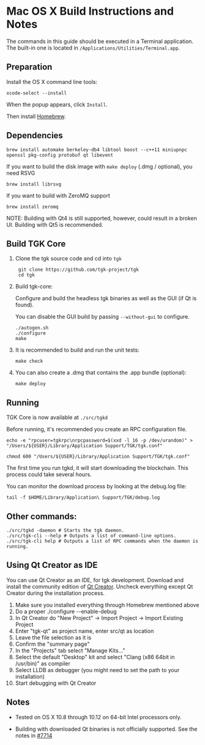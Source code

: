 Mac OS X Build Instructions and Notes
====================================
The commands in this guide should be executed in a Terminal application.
The built-in one is located in `/Applications/Utilities/Terminal.app`.

Preparation
-----------
Install the OS X command line tools:

`xcode-select --install`

When the popup appears, click `Install`.

Then install [Homebrew](https://brew.sh).

Dependencies
----------------------

    brew install automake berkeley-db4 libtool boost --c++11 miniupnpc openssl pkg-config protobuf qt libevent

If you want to build the disk image with `make deploy` (.dmg / optional), you need RSVG

    brew install librsvg

If you want to build with ZeroMQ support
    
    brew install zeromq

NOTE: Building with Qt4 is still supported, however, could result in a broken UI. Building with Qt5 is recommended.

Build TGK Core
------------------------

1. Clone the tgk source code and cd into `tgk`

        git clone https://github.com/tgk-project/tgk
        cd tgk

2.  Build tgk-core:

    Configure and build the headless tgk binaries as well as the GUI (if Qt is found).

    You can disable the GUI build by passing `--without-gui` to configure.

        ./autogen.sh
        ./configure
        make

3.  It is recommended to build and run the unit tests:

        make check

4.  You can also create a .dmg that contains the .app bundle (optional):

        make deploy

Running
-------

TGK Core is now available at `./src/tgkd`

Before running, it's recommended you create an RPC configuration file.

    echo -e "rpcuser=tgkrpc\nrpcpassword=$(xxd -l 16 -p /dev/urandom)" > "/Users/${USER}/Library/Application Support/TGK/tgk.conf"

    chmod 600 "/Users/${USER}/Library/Application Support/TGK/tgk.conf"

The first time you run tgkd, it will start downloading the blockchain. This process could take several hours.

You can monitor the download process by looking at the debug.log file:

    tail -f $HOME/Library/Application\ Support/TGK/debug.log

Other commands:
-------

    ./src/tgkd -daemon # Starts the tgk daemon.
    ./src/tgk-cli --help # Outputs a list of command-line options.
    ./src/tgk-cli help # Outputs a list of RPC commands when the daemon is running.

Using Qt Creator as IDE
------------------------
You can use Qt Creator as an IDE, for tgk development.
Download and install the community edition of [Qt Creator](https://www.qt.io/download/).
Uncheck everything except Qt Creator during the installation process.

1. Make sure you installed everything through Homebrew mentioned above
2. Do a proper ./configure --enable-debug
3. In Qt Creator do "New Project" -> Import Project -> Import Existing Project
4. Enter "tgk-qt" as project name, enter src/qt as location
5. Leave the file selection as it is
6. Confirm the "summary page"
7. In the "Projects" tab select "Manage Kits..."
8. Select the default "Desktop" kit and select "Clang (x86 64bit in /usr/bin)" as compiler
9. Select LLDB as debugger (you might need to set the path to your installation)
10. Start debugging with Qt Creator

Notes
-----

* Tested on OS X 10.8 through 10.12 on 64-bit Intel processors only.

* Building with downloaded Qt binaries is not officially supported. See the notes in [#7714](https://github.com/bitcoin/bitcoin/issues/7714)
